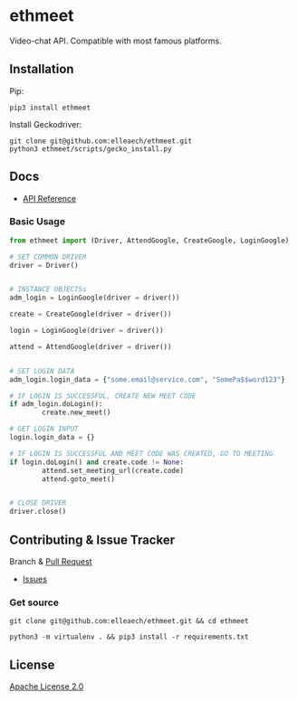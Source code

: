 # ethmeet
Video-chat API. Compatible with most famous platforms.

## Installation
Pip:
```shell script
pip3 install ethmeet
```

Install Geckodriver:
```shell script
git clone git@github.com:elleaech/ethmeet.git
python3 ethmeet/scripts/gecko_install.py
```

## Docs
- [API Reference](https://github.com/elleaech/ethmeet/blob/master/docs/ethmeet.md)

### Basic Usage
``` python
from ethmeet import (Driver, AttendGoogle, CreateGoogle, LoginGoogle)

# SET COMMON DRIVER
driver = Driver()


# INSTANCE OBJECTSs
adm_login = LoginGoogle(driver = driver())

create = CreateGoogle(driver = driver())

login = LoginGoogle(driver = driver())

attend = AttendGoogle(driver = driver())


# SET LOGIN DATA
adm_login.login_data = {"some.email@service.com", "SomePa$$word123"}

# IF LOGIN IS SUCCESSFUL, CREATE NEW MEET CODE
if adm_login.doLogin():
        create.new_meet()

# GET LOGIN INPUT
login.login_data = {}

# IF LOGIN IS SUCCESSFUL AND MEET CODE WAS CREATED, GO TO MEETING
if login.doLogin() and create.code != None:
        attend.set_meeting_url(create.code)
        attend.goto_meet()


# CLOSE DRIVER
driver.close()
```

## Contributing & Issue Tracker
Branch & [Pull Request](https://github.com/elleaech/ethmeet/pulls)
- [Issues](https://github.com/elleaech/ethmeet/issues)

### Get source
```shell script
git clone git@github.com:elleaech/ethmeet.git && cd ethmeet

python3 -m virtualenv . && pip3 install -r requirements.txt
```

## License
[Apache License 2.0](https://github.com/elleaech/ethmeet/blob/master/LICENSE)
